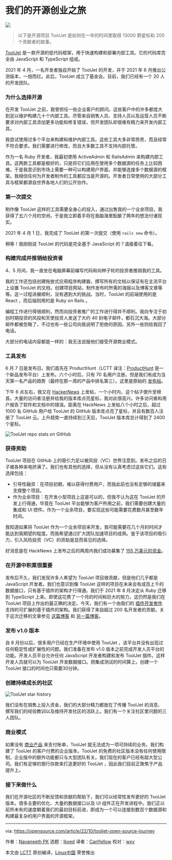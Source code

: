 [#]: subject: "Our open source startup journey"
[#]: via: "https://opensource.com/article/22/10/tooljet-open-source-journey"
[#]: author: "Navaneeth PK https://opensource.com/users/navaneeth"
[#]: collector: "lkxed"
[#]: translator: "CanYellow"
[#]: reviewer: "wxy"
[#]: publisher: "wxy"
[#]: url: "https://linux.cn/article-15359-1.html"

我们的开源创业之旅
======

![][0]

> 以下是开源项目 ToolJet 是如何在一年的时间里取得 13000 颗星标和 200 个贡献者的故事。

[ToolJet][1] 是一款开源的低代码框架，用于快速构建和部署内部工具。它的代码库完全由 JavaScript 和 TypeScript 组成。

2021 年 4 月，一名开发者独自开始了 ToolJet 的开发，并于 2021 年 6 月推出公测版本，一炮而红。此后，ToolJet 成立了基金会。目前，我们已经有一个 20 人的开发团队。

### 为什么选择开源

在开发 ToolJet 之前，我曾担任一些企业客户的顾问。这些客户中的许多都庞大到足以维护构建几十个内部工具。尽管来自销售人员、支持人员以及运营人员不断要求对内部工具添加更多功能和修复错误，但开发团队却很难有精力来开发内部工具。

我尝试使用过多个平台来构建和维护内部工具。这些工具大多非常昂贵，而且经常不符合要求。我们需要进行修改，而且大多数工具不支持内部托管。

作为一名 Ruby 开发者，我最初使用 ActiveAdmin 和 RailsAdmin 来构建内部工具。这两款工具都是极好的，只是将它们应用在使用多个数据源的任务上比较困难。于是我意识到市场上需要一种可以构建用户界面，并能够连接多个数据源的框架。我相信任何为开发者制作的工具都应当是开源的。开发者日常使用的大部分工具与框架都源自世界各地人们的公开协作。

### 第一次提交

制作像 ToolJet 这样的工具需要全身心的投入，通过出售我的一个业余项目，我获得了五六个月的空闲，于是我立即着手将在我脑海里酝酿了两年的想法付诸现实。

2021 年 4 月 1 日，我完成了 ToolJet 的第一次提交（使用 `rails new` 命令）。

稍等！我刚刚说 ToolJet 的代码是完全基于 JavaScript 的？请接着往下看。

### 构建完成并推销给投资者

4、5 月间，我一直坐在电脑屏幕前编写代码和向种子轮的投资者推销我的工具。

我的工作还包括创建拖放式应用程序构建器，撰写所有的文档以保证有在主流平台上设置 ToolJet 的文档，创建项目网站，制作发布时所需的海报以及博客文章等等。这一过程进展顺利，没有遇到大的挑战。当时，ToolJet 的前端使用的是 React ，而后端则用的是 Ruby on Rails 。

编程工作进行得很顺利，然而向投资者推广的工作进行得并不顺利。我向专注于初创时期投资的风投和天使投资人发送了大约 40 封电子邮件，都石沉大海。大部分邮件都被忽略了，不过也有一些公司向我说明了拒绝的原因，另外一些则给我回了电话。

大部分的电话内容都是一样的：我无法说服他们接受开源商业模式。

### 工具发布

6 月 7 日是发布日。我们首先在 ProductHunt（LCTT 译注：[ProductHunt][11] 是一个新品发布平台）上发布。六个小时后，只有 70 名用户注册。但是我们有成为当天第一名产品的趋势（最终在那一周的产品中排名第三）。这里是原始的 [发布帖][2]。

下午 6 点左右，我又在 [HackerNews][3] 上发帖，一个小时内，这个帖子便升至榜首。大量的访问者注册并给我的版本库点亮星标，我对此很高兴。许多访问者和用户报告了软件和文档中的错误。距离在 HackNews 上发帖八个小时之后，超过 1000 名 GitHub 用户给 ToolJet 的 GitHub 版本库点亮了星标，并且有数百人注册了 ToolJet 云。上升趋势一直持续到三天后，ToolJet 版本库总计得到了 2400 个星标。

![ToolJet repo stats on GitHub][4]

### 获得资助

ToolJet 项目在 GitHub 上的吸引力足以被风投（VC）世界注意到。发布之后的日子被各种来电挤满了。我们也有其他的选择，但从没有认真考虑过这些它们。这些选择包括：

- 引导性融资：在项目初期，难以获得付费用户，而我此前也没有足够的储蓄来支撑整个项目。
- 作为业余项目：在开发小型项目上这是可以的，但我不认为这在 ToolJet 的开发上行得通，毕竟在 ToolJet 平台能够为客户所用之前，我们需要创建大量的集成和 UI 控件。作为一个业余项目，要实现这些可能需要花费数月甚至数年时间。

我知道如果将 ToolJet 作为一个业余项目来开发，我可能需要花几个月的时间才能达到我期望的程度。而我希望通过扩大团队加速项目的成熟。鉴于该项目的吸引力，引入风险投资（VC）的资助是显而易见的选择。

好消息是在 HackNews 上发布之后的两周内我们成功募集了 [155 万美元的资金][5]。

### 在开源中积累很重要

发布后不久，我们发现许多人希望为 ToolJet 项目做贡献，但是他们几乎都是 JavaScript 开发者。我们也意识到像 ToolJet 这样的项目在未来会有成百上千的数据接口，只有基于插件的架构才行得通。我们于 2021 年 8 月决定从 Ruby 迁移到 TypeScript 上来。即使这花费了一个月的时间和巨大的努力，这仍然是我们在 ToolJet 项目上作出的最正确的决定。今天，我们有一个由我们的 [插件开发套件][6] 支持的可扩展的基于插件的架构。我们获得了来自超过 200 名开发者的贡献。关于这次迁移的文章参见 [这篇博客][7] 和 [另一篇博客][8]。

### 发布 v1.0 版本

自 8 月份以后，很多用户已经在生产环境中使用 ToolJet ，该平台并没有出现过任何稳定性或扩展性的问题。我们准备在发布 v1.0 版本之前完成开发人员平台的功能。开发人员平台允许任何 JavaScript 开发者构建和发布 ToolJet 插件。这样开发人员就可以为 ToolJet 开发数据接口。把集成测试的时间算上，创建一个 ToolJet 接口的时间也只需要30分钟。

### 创建持续成长的社区

![ToolJet star history][9]

我们没有在销售上投入资金，我们的大部分精力都放在了传播 ToolJet 的消息、撰写我们的经验教训以及维持开发社区的活跃上。我们有一个关注社区里问题的三人团队。

### 商业模式

如果没有 [商业产品][10] 来支付账单，ToolJet 就无法成为一项可持续的业务。我们构建了 ToolJet 的客户付费的企业版本。ToolJet 的免费的社区版本没有任何使用限制，企业版中的额外功能都只与大型团队有关。我们现在的客户已经有超大型公司。我们有足够的银行存款来打造更好的 ToolJet ，因此我们目前正聚焦于产品提升上。

### 接下来做什么

我们在开源社区的不断反馈和贡献的帮助下，我们可以经常性发布更好的 ToolJet 版本。很多主要的优化、大量的数据接口以及 UI 组件正在开发进程中。我们正以前所未有的速度朝着我们的最初目标前进，即成为一个可以连接到数百个数据源和构建最复杂的用户界面的开源框架。

--------------------------------------------------------------------------------

via: https://opensource.com/article/22/10/tooljet-open-source-journey

作者：[Navaneeth PK][a]
选题：[lkxed][b]
译者：[CanYellow](https://github.com/CanYellow)
校对：[wxy](https://github.com/wxy)

本文由 [LCTT](https://github.com/LCTT/TranslateProject) 原创编译，[Linux中国](https://linux.cn/) 荣誉推出

[a]: https://opensource.com/users/navaneeth
[b]: https://github.com/lkxed
[1]: https://github.com/ToolJet/ToolJet
[2]: https://www.producthunt.com/products/tooljet-0-5-3
[3]: https://news.ycombinator.com/item?id=27421408
[4]: https://opensource.com/sites/default/files/2022-10/tooljet-repo-stats.png
[5]: https://blog.tooljet.com/raising-vc-funding-for-open-source-project
[6]: https://www.npmjs.com/package/@tooljet/cli
[7]: https://blog.tooljet.com/migrating-toojet-from-ruby-on-rails-to-nodejs
[8]: https://blog.tooljet.com/how-we-migrated-tooljet-server-from-ruby-to-node-js
[9]: https://opensource.com/sites/default/files/2022-10/tooljet-star-history.png
[10]: https://opensource.com/article/19/11/product-vs-project
[11]: https://www.producthunt.com/
[0]: https://img.linux.net.cn/data/attachment/album/202212/17/221548rbp2t6z8ah3h031s.jpg